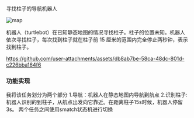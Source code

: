 

寻找柱子的导航机器人

![map](https://github.com/user-attachments/assets/4548cdfa-fbea-47af-87e7-cf186edc299e)



机器人（turtlebot）在已知静态地图的情况寻找柱子。柱子的位置未知。机器人依次寻找柱子，每次找到柱子就在柱子前 15 厘米的范围内完全停止两秒钟，表示找到柱子。



https://github.com/user-attachments/assets/db8ab7be-58ca-48dc-801d-c226bba164f6

### 功能实现
我将该任务划分为两个部分
1.导航：机器人在静态地图内导航到航点
2.识别柱子:机器人识别的到柱子，从航点出发向它靠近。在距离柱子15s时候，机器人停留3s。
两个任务之间使用smatch状态机进行切换
